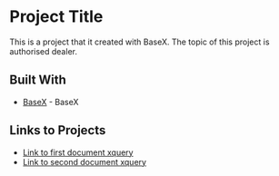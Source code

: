 # Project Title

This is a project that it created with BaseX. The topic of this project is authorised dealer.

## Built With

* [BaseX](http://basex.org/) - BaseX


## Links to Projects

* [Link to first document xquery](https://github.com/elbrus19/Authorised_dealer/blob/master/cars.xq)
* [Link to second document xquery](https://github.com/elbrus19/Authorised_dealer/blob/master/office_cars.xq)
